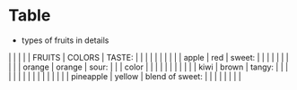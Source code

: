 


# Table


 - types of fruits in details


|           |         |                 |
|  FRUITS   |  COLORS |  TASTE:         |
|           |         |                 |
|           |         |                 |
| apple     | red     |  sweet:         |
|           |         |                 |
|           |         |                 |
| orange    | orange  |  sour:          |
|           | color   |                 |
|           |         |                 |
|           |         |                 |
| kiwi      | brown   |  tangy:         |                               |
|           |         |                 |
|           |         |                 |                        |
|           |         |                 |
| pineapple | yellow  | blend of sweet: |                                 |         |                 |
|           |         |                 |






